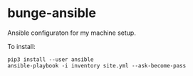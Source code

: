 # bunge-ansible

Ansible configuraton for my machine setup.

To install:

    pip3 install --user ansible
    ansible-playbook -i inventory site.yml --ask-become-pass
